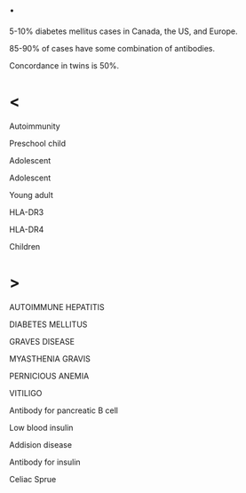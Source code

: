 # .

5-10% diabetes mellitus cases in Canada, the US, and Europe.

85-90% of cases have some combination of antibodies.

Concordance in twins is 50%.

# <

Autoimmunity

Preschool child

Adolescent

Adolescent

Young adult

HLA-DR3

HLA-DR4

Children

# >

AUTOIMMUNE HEPATITIS

DIABETES MELLITUS

GRAVES DISEASE

MYASTHENIA GRAVIS

PERNICIOUS ANEMIA

VITILIGO

Antibody for pancreatic B cell

Low blood insulin

Addision disease

Antibody for insulin

Celiac Sprue
